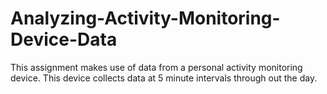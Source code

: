 # Analyzing-Activity-Monitoring-Device-Data
This assignment makes use of data from a personal activity monitoring device. This device collects data at 5 minute intervals through out the day.
